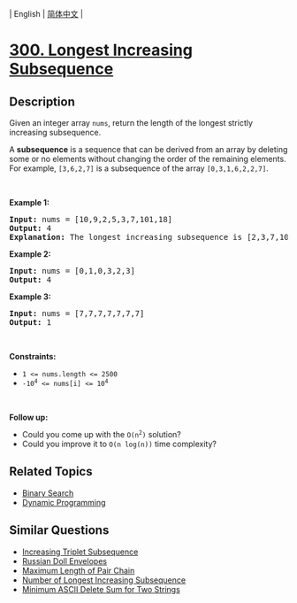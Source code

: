 
| English | [简体中文](README.md) |

# [300. Longest Increasing Subsequence](https://leetcode-cn.com/problems/longest-increasing-subsequence/)

## Description

<p>Given an integer array <code>nums</code>, return the length of the longest strictly increasing subsequence.</p>

<p>A <strong>subsequence</strong> is a sequence that can be derived from an array by deleting some or no elements without changing the order of the remaining elements. For example, <code>[3,6,2,7]</code> is a subsequence of the array <code>[0,3,1,6,2,2,7]</code>.</p>

<p>&nbsp;</p>
<p><strong>Example 1:</strong></p>

<pre>
<strong>Input:</strong> nums = [10,9,2,5,3,7,101,18]
<strong>Output:</strong> 4
<strong>Explanation:</strong> The longest increasing subsequence is [2,3,7,101], therefore the length is 4.
</pre>

<p><strong>Example 2:</strong></p>

<pre>
<strong>Input:</strong> nums = [0,1,0,3,2,3]
<strong>Output:</strong> 4
</pre>

<p><strong>Example 3:</strong></p>

<pre>
<strong>Input:</strong> nums = [7,7,7,7,7,7,7]
<strong>Output:</strong> 1
</pre>

<p>&nbsp;</p>
<p><strong>Constraints:</strong></p>

<ul>
	<li><code>1 &lt;= nums.length &lt;= 2500</code></li>
	<li><code>-10<sup>4</sup> &lt;= nums[i] &lt;= 10<sup>4</sup></code></li>
</ul>

<p>&nbsp;</p>
<p><b>Follow up:</b></p>

<ul>
	<li>Could you come up with the <code>O(n<sup>2</sup>)</code> solution?</li>
	<li>Could you improve it to <code>O(n log(n))</code> time complexity?</li>
</ul>


## Related Topics

- [Binary Search](https://leetcode-cn.com/tag/binary-search)
- [Dynamic Programming](https://leetcode-cn.com/tag/dynamic-programming)

## Similar Questions

- [Increasing Triplet Subsequence](../increasing-triplet-subsequence/README_EN.md)
- [Russian Doll Envelopes](../russian-doll-envelopes/README_EN.md)
- [Maximum Length of Pair Chain](../maximum-length-of-pair-chain/README_EN.md)
- [Number of Longest Increasing Subsequence](../number-of-longest-increasing-subsequence/README_EN.md)
- [Minimum ASCII Delete Sum for Two Strings](../minimum-ascii-delete-sum-for-two-strings/README_EN.md)
